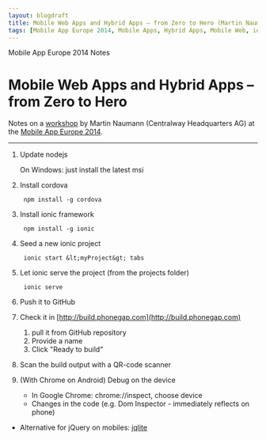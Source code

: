 ```yaml
---
layout: blogdraft
title: Mobile Web Apps and Hybrid Apps – from Zero to Hero (Martin Naumann)
tags: [Mobile App Europe 2014, Mobile Apps, Hybrid Apps, Mobile Web, ionic]
---
```


Mobile App Europe 2014 Notes

Mobile Web Apps and Hybrid Apps – from Zero to Hero
===
Notes on a [workshop](http://mobileappeurope.com/talks/mobile-web-apps-and-hybrid-apps-from-zero-to-hero-2/ "Mobile Web Apps and Hybrid Apps – from Zero to Hero")
by Martin Naumann (Centralway Headquarters AG)
at the [Mobile App Europe 2014](http://mobileappeurope.com/).

---

1. Update nodejs

    On Windows: just install the latest msi

1. Install cordova

        npm install -g cordova

3. Install ionic framework

        npm install -g ionic

4. Seed a new ionic project

        ionic start &lt;myProject&gt; tabs

5. Let ionic serve the project (from the projects folder)

        ionic serve

6. Push it to GitHub

7. Check it in [http://build.phonegap.com](http://build.phonegap.com)
    1. pull it from GitHub repository
    2. Provide a name
    3. Click "Ready to build"


8. Scan the build output with a QR-code scanner

9. (With Chrome on Android) Debug on the device
    * In Google Chrome: chrome://inspect, choose device
    * Changes in the code (e.g. Dom Inspector - immediately reflects on phone)


* Alternative for jQuery on mobiles: [jqlite](https://code.google.com/p/jqlite/ "jqlite")


